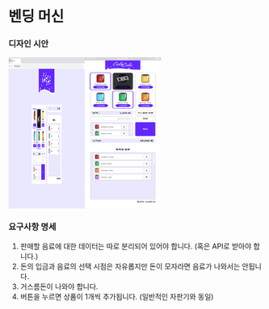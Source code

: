 # 벤딩 머신

### 디자인 시안

<div style="display: flex; height: 300px;">
  <img src="./img/readmeImg/design1.png" width="30%" alt="디자인 시안1">
  <img src="./img/readmeImg/design2.png" width="30%" alt="디자인 시안1">
</div>

### 요구사항 명세

1. 판매할 음료에 대한 데이터는 따로 분리되어 있어야 합니다. (혹은 API로 받아야 합니다.)
2. 돈의 입금과 음료의 선택 시점은 자유롭지만 돈이 모자라면 음료가 나와서는 안됩니다.
3. 거스름돈이 나와야 합니다.
4. 버튼을 누르면 상품이 1개씩 추가됩니다. (일반적인 자판기와 동일)